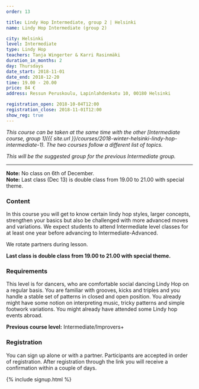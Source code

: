 ```yaml
---
order: 13

title: Lindy Hop Intermediate, group 2 | Helsinki
name: Lindy Hop Intermediate (group 2)

city: Helsinki
level: Intermediate
type: Lindy Hop
teachers: Tanja Wingerter & Karri Rasinmäki
duration_in_months: 2
day: Thursdays
date_start: 2018-11-01
date_end: 2018-12-20
time: 19.00 - 20.00
price: 84 €
address: Ressun Peruskoulu, Lapinlahdenkatu 10, 00180 Helsinki

registration_open: 2018-10-04T12:00
registration_close: 2018-11-01T12:00
show_reg: true
---
```


_This course can be taken at the same time with the other [Intermediate course, group 1]({{ site.url }}/courses/2018-winter-helsinki-lindy-hop-intermediate-1). The two courses follow a different list of topics._

_This will be the suggested group for the previous Intermediate group._

---

**Note:** No class on 6th of December.  
**Note:** Last class (Dec 13) is double class from 19.00 to 21.00 with special theme.

### Content
In this course you will get to know certain lindy hop styles, larger concepts, strengthen your basics but also be challenged with more advanced moves and variations. We expect students to attend Intermediate level classes for at least one year before advancing to Intermediate-Advanced.

We rotate partners during lesson.

**Last class is double class from 19.00 to 21.00 with special theme.**

### Requirements
This level is for dancers, who are comfortable social dancing Lindy Hop on a regular basis. You are familiar with grooves, kicks and triples and you handle a stable set of patterns in closed and open position. You already might have some notion on interpreting music, tricky patterns and simple footwork variations. You might already have attended some Lindy hop events abroad.

__Previous course level:__ Intermediate/Improvers+

### Registration
You can sign up alone or with a partner. Participants are accepted in order of registration. After registration through the link you will receive a confirmation within a couple of days.

{% include signup.html %}
